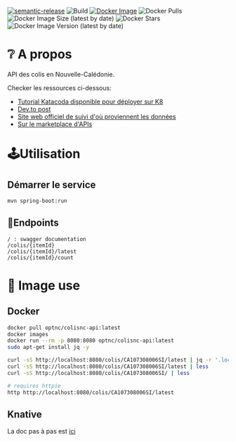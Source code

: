[![semantic-release](https://img.shields.io/badge/%20%20%F0%9F%93%A6%F0%9F%9A%80-semantic--release-e10079.svg)](https://github.com/semantic-release/semantic-release)
![Build](https://github.com/opt-nc/colisnc-api/actions/workflows/maven.yml/badge.svg)
[![Docker Image](https://img.shields.io/badge/docker-homepage-blue)](https://hub.docker.com/r/optnc/colisnc-api)
![Docker Pulls](https://img.shields.io/docker/pulls/optnc/colisnc-api)
![Docker Image Size (latest by date)](https://img.shields.io/docker/image-size/optnc/colisnc-api)
![Docker Stars](https://img.shields.io/docker/stars/optnc/colisnc-api)
![Docker Image Version (latest by date)](https://img.shields.io/docker/v/optnc/colisnc-api?arch=amd64&sort=date)

# ❔ A propos

API des colis en Nouvelle-Calédonie.

Checker les ressources ci-dessous:

- [Tutorial Katacoda disponible pour déployer sur K8](https://katacoda.com/rastadidi/scenarios/k8s)
- [Dev.to post](https://dev.to/adriens/getting-package-delivery-status-from-docker-at-opt-nc-8d1)
- [Site web officiel de suivi d'où proviennent les données](https://webtracking-nca.ptc.post/)
- [Sur le marketplace d'APIs](https://rapidapi.com/opt-nc-opt-nc-default/api/suivi-colis)

# 🕹️Utilisation

## Démarrer le service

```bash
mvn spring-boot:run
```

## 🔖Endpoints

```
/ : swagger documentation
/colis/{itemId}
/colis/{itemId}/latest
/colis/{itemId}/count
```

# 🐳 Image use

## Docker

```bash
docker pull optnc/colisnc-api:latest
docker images
docker run --rm -p 8080:8080 optnc/colisnc-api:latest
sudo apt-get install jq -y

curl -sS http://localhost:8080/colis/CA107308006SI/latest | jq -r '.localisation'
curl -sS http://localhost:8080/colis/CA107308006SI/latest | less
curl -sS http://localhost:8080/colis/CA107308006SI/ | less

# requires httpie
http http://localhost:8080/colis/CA107308006SI/latest
```

## Knative

La doc pas à pas est [ici](./doc/KNATIVE.md)
